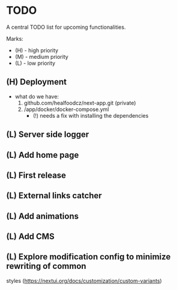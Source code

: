 # TODO

A central TODO list for upcoming functionalities.

Marks:
- (H) - high priority
- (M) - medium priority
- (L) - low priority

## (H) Deployment
- what do we have:
  1. github.com/healfoodcz/next-app.git (private)
  2. /app/docker/docker-compose.yml
      - (!) needs a fix with installing the dependencies

## (L) Server side logger

## (L) Add home page

## (L) First release

## (L) External links catcher

## (L) Add animations

## (L) Add CMS

## (L) Explore modification config to minimize rewriting of common
  styles (https://nextui.org/docs/customization/custom-variants)
